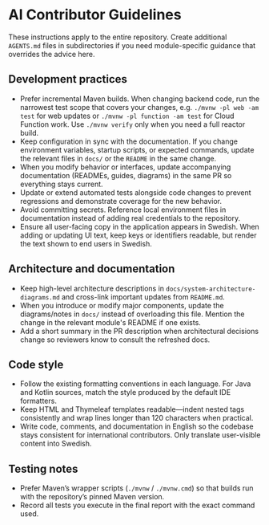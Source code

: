 # AI Contributor Guidelines

These instructions apply to the entire repository. Create additional `AGENTS.md` files in subdirectories if you need module-specific guidance that overrides the advice here.

## Development practices
- Prefer incremental Maven builds. When changing backend code, run the narrowest test scope that covers your changes, e.g. `./mvnw -pl web -am test` for web updates or `./mvnw -pl function -am test` for Cloud Function work. Use `./mvnw verify` only when you need a full reactor build.
- Keep configuration in sync with the documentation. If you change environment variables, startup scripts, or expected commands, update the relevant files in `docs/` or the `README` in the same change.
- When you modify behavior or interfaces, update accompanying documentation (READMEs, guides, diagrams) in the same PR so everything stays current.
- Update or extend automated tests alongside code changes to prevent regressions and demonstrate coverage for the new behavior.
- Avoid committing secrets. Reference local environment files in documentation instead of adding real credentials to the repository.
- Ensure all user-facing copy in the application appears in Swedish. When adding or updating UI text, keep keys or identifiers readable, but render the text shown to end users in Swedish.

## Architecture and documentation
- Keep high-level architecture descriptions in `docs/system-architecture-diagrams.md` and cross-link important updates from `README.md`.
- When you introduce or modify major components, update the diagrams/notes in `docs/` instead of overloading this file. Mention the change in the relevant module's README if one exists.
- Add a short summary in the PR description when architectural decisions change so reviewers know to consult the refreshed docs.

## Code style
- Follow the existing formatting conventions in each language. For Java and Kotlin sources, match the style produced by the default IDE formatters.
- Keep HTML and Thymeleaf templates readable—indent nested tags consistently and wrap lines longer than 120 characters when practical.
- Write code, comments, and documentation in English so the codebase stays consistent for international contributors. Only translate user-visible content into Swedish.

## Testing notes
- Prefer Maven’s wrapper scripts (`./mvnw` / `./mvnw.cmd`) so that builds run with the repository’s pinned Maven version.
- Record all tests you execute in the final report with the exact command used.
